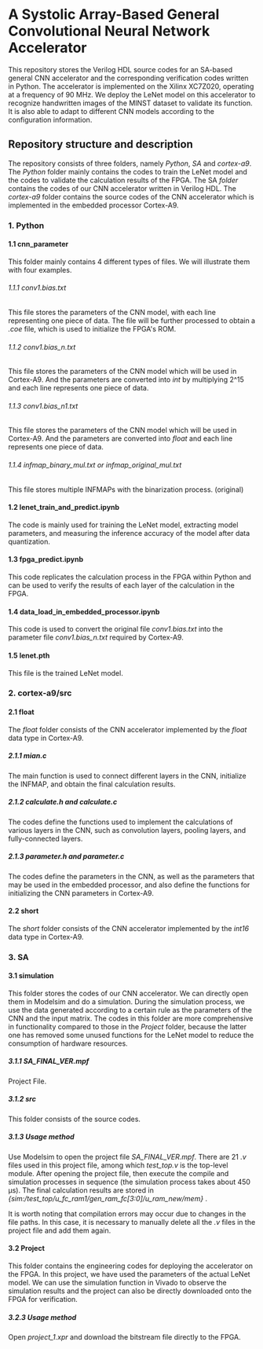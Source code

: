 # A Systolic Array-Based General Convolutional Neural Network Accelerator
This repository stores the Verilog HDL source codes for an SA-based general CNN accelerator and the corresponding verification codes written in Python. The accelerator is implemented on the Xilinx XC7Z020,
operating at a frequency of 90 MHz. We deploy the LeNet model on this accelerator to recognize handwritten images of the MINST dataset to validate its function. It is also able to adapt to different CNN models according to the configuration
information.  

## Repository structure and description
The repository consists of three folders, namely *Python*, *SA* and *cortex-a9*.
The *Python* folder mainly contains the codes to train the LeNet model and the codes to validate the calculation results of the FPGA.
The SA *folder* contains the codes of our CNN accelerator written in Verilog HDL.
The *cortex-a9* folder contains the source codes of the CNN accelerator which is implemented in the embedded processor Cortex-A9.

### 1. Python
#### 1.1 cnn_parameter
This folder mainly contains 4 different types of files. We will illustrate them with four examples.
###### 1.1.1 conv1.bias.txt
This file stores the parameters of the CNN model, with each line representing one piece of data. The file will be further processed to obtain a *.coe* file, which is used to initialize the FPGA's ROM.
###### 1.1.2 conv1.bias_n.txt
This file stores the parameters of the CNN model which will be used in Cortex-A9. And the parameters are converted into *int* by multiplying  2^15 and each line represents one piece of data. 
###### 1.1.3 conv1.bias_n1.txt
This file stores the parameters of the CNN model which will be used in Cortex-A9. And the parameters are converted into *float* and each line represents one piece of data. 
###### 1.1.4 infmap_binary_mul.txt or infmap_original_mul.txt
This file stores multiple INFMAPs with the binarization process. (original) 
#### 1.2 lenet_train_and_predict.ipynb
The code is mainly used for training the LeNet model, extracting model parameters, and measuring the inference accuracy of the model after data quantization.
#### 1.3 fpga_predict.ipynb
This code replicates the calculation process in the FPGA within Python and can be used to verify the results of each layer of the calculation in the FPGA.
#### 1.4 data_load_in_embedded_processor.ipynb
This code is used to convert the original file *conv1.bias.txt* into the parameter file *conv1.bias_n.txt* required by Cortex-A9.
#### 1.5 lenet.pth
This file is the trained LeNet model.  

  
### 2. cortex-a9/src
#### 2.1 float
The *float* folder consists of the CNN accelerator implemented by the *float* data type in Cortex-A9.
##### 2.1.1 mian.c
The main function is used to connect different layers in the CNN, initialize the INFMAP,  and obtain the final calculation results.
##### 2.1.2 calculate.h and calculate.c
The codes define the functions used to implement the calculations of various layers in the CNN, such as convolution layers, pooling layers, and fully-connected layers.
##### 2.1.3 parameter.h and parameter.c
The codes define the parameters in the CNN, as well as the parameters that may be used in the embedded processor, and also define the functions for initializing the CNN parameters in Cortex-A9.
#### 2.2 short
The *short* folder consists of the CNN accelerator implemented by the *int16* data type in Cortex-A9.

### 3. SA
#### 3.1 simulation
This folder stores the codes of our CNN accelerator. We can directly open them in Modelsim and do a simulation. During the simulation process, we use the data generated according to a certain rule as the parameters of the CNN and the input matrix. The codes in this folder are more comprehensive in functionality compared to those in the *Project* folder, because the latter one has removed some unused functions for the LeNet model to reduce the consumption of hardware resources.
##### 3.1.1 SA_FINAL_VER.mpf
Project File.
##### 3.1.2 src
This folder consists of the source codes.
##### 3.1.3 Usage method
Use Modelsim to open the project file *SA_FINAL_VER.mpf*. There are 21 *.v* files used in this project file, among which *test_top.v* is the top-level module. After opening the project file, then execute the compile and simulation processes in sequence (the simulation process takes about 450 μs). The final calculation results are stored in 
*{sim:/test_top/u_fc_ram1/gen_ram_fc[3:0]/u_ram_new/mem}* .

It is worth noting that compilation errors may occur due to changes in the file paths. In this case, it is necessary to manually delete all the *.v* files in the project file and add them again.

#### 3.2 Project 
This folder contains the engineering codes for deploying the accelerator on the FPGA. In this project, we have used the parameters of the actual LeNet model. We can use the simulation function in Vivado to observe the simulation results and the project can also be directly downloaded onto the FPGA for verification. 
##### 3.2.3 Usage method
Open *project_1.xpr* and download the bitstream file directly to the FPGA.

